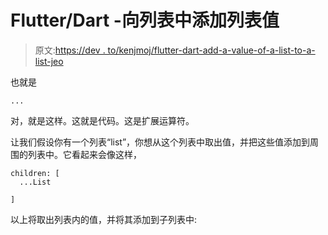 # Flutter/Dart -向列表中添加列表值

> 原文:[https://dev . to/kenjmoj/flutter-dart-add-a-value-of-a-list-to-a-list-jeo](https://dev.to/kenjmoj/flutter-dart-adding-a-value-of-a-list-to-a-list-jeo)

也就是

```
... 
```

对，就是这样。这就是代码。这是扩展运算符。

让我们假设你有一个列表“list”，你想从这个列表中取出值，并把这些值添加到周围的列表中。它看起来会像这样，

```
children: [
  ...List

] 
```

以上将取出列表内的值，并将其添加到子列表中: